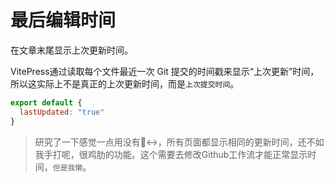 # 最后编辑时间

在文章末尾显示上次更新时间。

VitePress通过读取每个文件最近一次 Git 提交的时间戳来显示“上次更新”时间，所以这实际上不是真正的上次更新时间，而是`上次提交时间`。

```js
export default {
  lastUpdated: "true"
}
```

>研究了一下感觉一点用没有🙂‍↔️，所有页面都显示相同的更新时间，还不如我手打呢，很鸡肋的功能。这个需要去修改Github工作流才能正常显示时间，`但是我懒`。